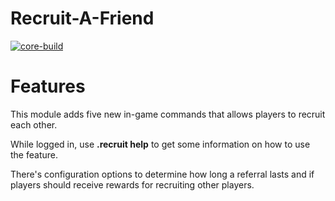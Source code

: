 # Recruit-A-Friend
[![core-build](https://github.com/tkn963/mod-recruitafriend/workflows/core-build/badge.svg?branch=master&event=push)](https://github.com/tkn963/mod-recruitafriend/actions?query=workflow%3Acore-build+branch%3Amaster+event%3Apush)

# Features
This module adds five new in-game commands that allows players to recruit each other.

While logged in, use **.recruit help** to get some information on how to use the feature.

There's configuration options to determine how long a referral lasts and if players should receive rewards for recruiting other players.
